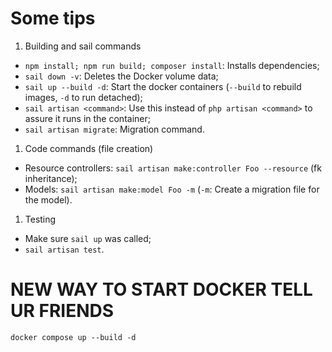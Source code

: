 # Some tips

1. Building and sail commands

- `npm install; npm run build; composer install`: Installs dependencies;
- `sail down -v`: Deletes the Docker volume data;
- `sail up --build -d`: Start the docker containers (`--build` to rebuild images, `-d` to run detached);
- `sail artisan <command>`: Use this instead of `php artisan <command>` to assure it runs in the container;
- `sail artisan migrate`: Migration command.

1. Code commands (file creation)

- Resource controllers: `sail artisan make:controller Foo --resource` (fk inheritance);
- Models: `sail artisan make:model Foo -m` (`-m`: Create a migration file for the model).

1. Testing

- Make sure `sail up` was called;
- `sail artisan test`.

# NEW WAY TO START DOCKER TELL UR FRIENDS

`docker compose up --build -d`
